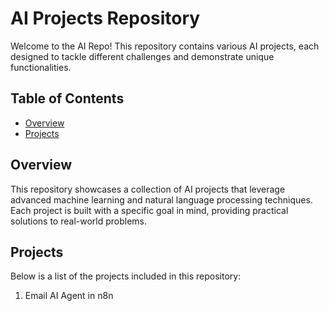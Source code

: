 # AI Projects Repository

Welcome to the AI Repo! This repository contains various AI projects, each designed to tackle different challenges and demonstrate unique functionalities. 

## Table of Contents

- [Overview](#overview)
- [Projects](#projects)

## Overview

This repository showcases a collection of AI projects that leverage advanced machine learning and natural language processing techniques. Each project is built with a specific goal in mind, providing practical solutions to real-world problems.

## Projects

Below is a list of the projects included in this repository:

1. Email AI Agent in n8n
